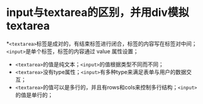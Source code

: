 # input与textarea的区别，并用div模拟textarea

*`<textarea>`标签是成对的，有结束标签进行闭合，标签的内容写在标签对中间；`<input>`是单个标签，标签的内容通过 value 属性设置；
* `<textarea>`的值是纯文本；`<input>`的值根据类型不同而不同；
* `<textarea>`没有type属性；`<input>`有多种type来满足表单与用户的数据交互；
* `<textarea>`的值可以是多行的，并且有rows和cols来控制多行结构；`<input>`的值是单行的；